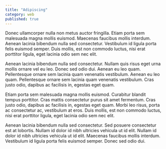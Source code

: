 ```yaml
---
title: "Adipiscing"
category: web
published: true
---
```

Donec ullamcorper nulla non metus auctor fringilla. Etiam porta sem malesuada magna mollis euismod. Maecenas faucibus mollis interdum. Aenean lacinia bibendum nulla sed consectetur. Vestibulum id ligula porta felis euismod semper. Duis mollis, est non commodo luctus, nisi erat porttitor ligula, eget lacinia odio sem nec elit.

Aenean lacinia bibendum nulla sed consectetur. Nullam quis risus eget urna mollis ornare vel eu leo. Donec sed odio dui. Aenean eu leo quam. Pellentesque ornare sem lacinia quam venenatis vestibulum. Aenean eu leo quam. Pellentesque ornare sem lacinia quam venenatis vestibulum. Cras justo odio, dapibus ac facilisis in, egestas eget quam.

Etiam porta sem malesuada magna mollis euismod. Curabitur blandit tempus porttitor. Cras mattis consectetur purus sit amet fermentum. Cras justo odio, dapibus ac facilisis in, egestas eget quam. Morbi leo risus, porta ac consectetur ac, vestibulum at eros. Duis mollis, est non commodo luctus, nisi erat porttitor ligula, eget lacinia odio sem nec elit.

Aenean lacinia bibendum nulla sed consectetur. Sed posuere consectetur est at lobortis. Nullam id dolor id nibh ultricies vehicula ut id elit. Nullam id dolor id nibh ultricies vehicula ut id elit. Maecenas faucibus mollis interdum. Vestibulum id ligula porta felis euismod semper. Donec sed odio dui.
